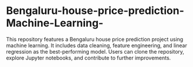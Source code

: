 # Bengaluru-house-price-prediction-Machine-Learning-
This repository features a Bengaluru house price prediction project using machine learning. It includes data cleaning, feature engineering, and linear regression as the best-performing model. Users can clone the repository, explore Jupyter notebooks, and contribute to further improvements.
